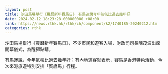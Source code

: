 ```yaml
---
layout: post
title: 沙田馬場舉行《農曆新年賽馬日》　有馬迷說今年氣氛比過去幾年好
date: 2024-02-12 18:23:28.000000000 +08:00
link: https://news.rthk.hk/rthk/ch/component/k2/1740185-20240212.htm
categories: rthk
---
```


沙田馬場舉行《農曆新年賽馬日》，不少市民和遊客入場，財政司司長陳茂波出席開幕儀式，為醒獅點睛。

有馬迷說，今年氣氛比過去幾年好；有內地遊客就表示，賽馬是香港特色活動，今次來港旅遊特別安排「賀歲馬」行程。

